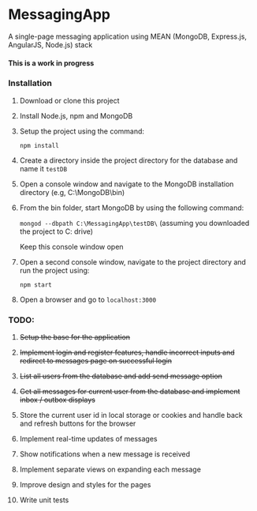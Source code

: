 # MessagingApp
A single-page messaging application using MEAN (MongoDB, Express.js, AngularJS, Node.js) stack

#### This is a work in progress

### Installation

1) Download or clone this project

2) Install Node.js, npm and MongoDB

3) Setup the project using the command:

   ```npm install```

4) Create a directory inside the project directory for the database and name it ```testDB```

5) Open a console window and navigate to the MongoDB installation directory (e.g, C:\MongoDB\bin\)

6) From the bin folder, start MongoDB by using the following command:

   ```mongod --dbpath C:\MessagingApp\testDB\``` (assuming you downloaded the project to C: drive)
   
   Keep this console window open
   
7) Open a second console window, navigate to the project directory and run the project using:

   ```npm start```
   
8) Open a browser and go to ```localhost:3000```

### TODO:

1) <strike>Setup the base for the application</strike>

2) <strike>Implement login and register features, handle incorrect inputs and redirect to messages page on successful login</strike>

3) <strike>List all users from the database and add send message option</strike>

4) <strike>Get all messages for current user from the database and implement inbox / outbox displays</strike>

5) Store the current user id in local storage or cookies and handle back and refresh buttons for the browser

6) Implement real-time updates of messages

7) Show notifications when a new message is received

8) Implement separate views on expanding each message

9) Improve design and styles for the pages

10) Write unit tests
